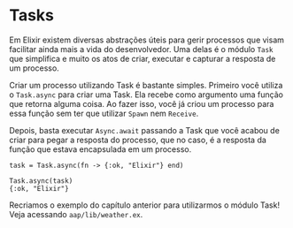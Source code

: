 # Tasks

Em Elixir existem diversas abstrações úteis para gerir processos que visam facilitar ainda mais a vida do desenvolvedor. Uma delas é o módulo `Task` que simplifica e muito os atos de criar, executar e capturar a resposta de um processo.

Criar um processo utilizando Task é bastante simples. Primeiro você utiliza o `Task.async` para criar uma Task. Ela recebe como argumento uma função que retorna alguma coisa. Ao fazer isso, você já criou um processo para essa função sem ter que utilizar `Spawn` nem `Receive`.

Depois, basta executar `Async.await` passando a Task que você acabou de criar para pegar a resposta do processo, que no caso, é a resposta da função que estava encapsulada em um processo.

```
task = Task.async(fn -> {:ok, "Elixir"} end)

Task.async(task)
{:ok, "Elixir"}
```

Recriamos o exemplo do capítulo anterior para utilizarmos o módulo Task! Veja acessando `aap/lib/weather.ex`.